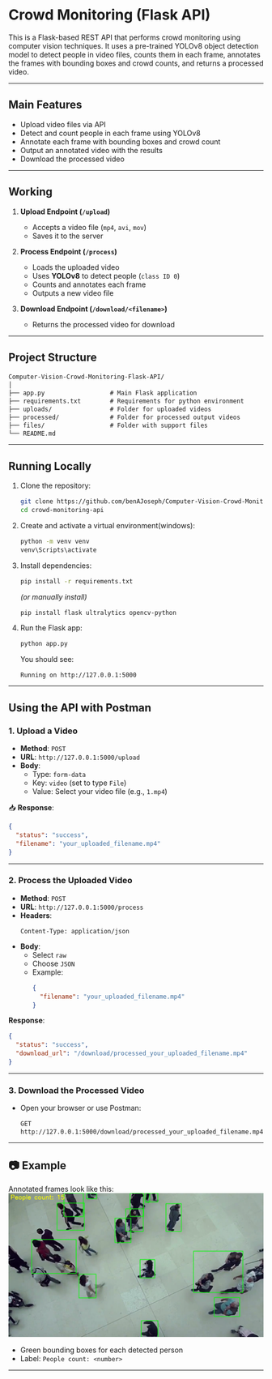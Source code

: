 
# Crowd Monitoring (Flask API)

This is a Flask-based REST API that performs crowd monitoring using computer vision techniques. It uses a pre-trained YOLOv8 object detection model to detect people in video files, counts them in each frame, annotates the frames with bounding boxes and crowd counts, and returns a processed video.

---

## Main Features

- Upload video files via API
- Detect and count people in each frame using YOLOv8
- Annotate each frame with bounding boxes and crowd count
- Output an annotated video with the results
- Download the processed video

---

## Working

1. **Upload Endpoint (`/upload`)**
   - Accepts a video file (`mp4`, `avi`, `mov`)
   - Saves it to the server

2. **Process Endpoint (`/process`)**
   - Loads the uploaded video
   - Uses **YOLOv8** to detect people (`class ID 0`)
   - Counts and annotates each frame
   - Outputs a new video file

3. **Download Endpoint (`/download/<filename>`)**
   - Returns the processed video for download

---

## Project Structure

```
Computer-Vision-Crowd-Monitoring-Flask-API/
│
├── app.py                  # Main Flask application
├── requirements.txt        # Requirements for python environment
├── uploads/                # Folder for uploaded videos
├── processed/              # Folder for processed output videos
├── files/                  # Folder with support files
└── README.md               
```

---

## Running Locally

1. Clone the repository:
   ```bash
   git clone https://github.com/benAJoseph/Computer-Vision-Crowd-Monitoring-Flask-API.git
   cd crowd-monitoring-api
   ```

2. Create and activate a virtual environment(windows):
   ```bash
   python -m venv venv
   venv\Scripts\activate 
   ```

3. Install dependencies:
   ```bash
   pip install -r requirements.txt
   ```

   *(or manually install)*
   ```bash
   pip install flask ultralytics opencv-python
   ```

4. Run the Flask app:
   ```bash
   python app.py
   ```

   You should see:
   ```
   Running on http://127.0.0.1:5000
   ```

---

## Using the API with Postman

### 1. Upload a Video

- **Method**: `POST`
- **URL**: `http://127.0.0.1:5000/upload`
- **Body**:
  - Type: `form-data`
  - Key: `video` (set to type `File`)
  - Value: Select your video file (e.g., `1.mp4`)

📥 **Response**:
```json
{
  "status": "success",
  "filename": "your_uploaded_filename.mp4"
}
```

---

### 2. Process the Uploaded Video

- **Method**: `POST`
- **URL**: `http://127.0.0.1:5000/process`
- **Headers**:
  ```
  Content-Type: application/json
  ```
- **Body**:
  - Select `raw`
  - Choose `JSON`
  - Example:
    ```json
    {
      "filename": "your_uploaded_filename.mp4"
    }
    ```

**Response**:
```json
{
  "status": "success",
  "download_url": "/download/processed_your_uploaded_filename.mp4"
}
```

---

### 3. Download the Processed Video

- Open your browser or use Postman:
  ```
  GET http://127.0.0.1:5000/download/processed_your_uploaded_filename.mp4
  ```

---


## 📷 Example

Annotated frames look like this:
![Annotated Frames](files/Annotated.png)
- Green bounding boxes for each detected person
- Label: `People count: <number>`

---

